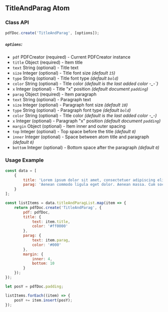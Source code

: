 TitleAndParag Atom
---

### Class API
```js
pdfDoc.create('TitleAndParag', [options]);
```
##### `options`:

 - `pdf` PDFCreator (required) - Current PDFCreator instance
 - `title` Object (required) - Item title
  - `text` String (optional) - Title text
  - `size` Integer (optional) - Title font size *(default `15`)*
  - `type` String (optional) - Title font type *(default `bold`)*
  - `color` String (optional) - Title color *(default is the last added color -_-`)*
  - `x` Integer (optional) - Title "x" position *(default document `padding`)*
 - `parag` Object (required) - Item paragraph
  - `text` String (optional) - Paragraph text
  - `size` Integer (optional) - Paragraph font size *(default `10`)*
  - `type` String (optional) - Paragraph font type *(default `bold`)*
  - `color` String (optional) - Title color *(default is the last added color -_-)*
  - `x` Integer (optional) - Paragraph "x" position *(default document `padding`)*
 - `margin` Object (optional) - Item inner and outer spacing
  - `top` Integer (optional) - Top space before the title *(default `0`)*
  - `inner` Integer (optional) - Space between atom title and paragraph *(default `0`)*
  - `bottom` Integer (optional) - Bottom space after the paragraph *(default `0`)*

### Usage Example
```js
const data = [
    {
        title: 'Lorem ipsum dolor sit amet, consectetuer adipiscing elit.',
        parag: 'Aenean commodo ligula eget dolor. Aenean massa. Cum sociis natoque penatibus et magnis dis parturient montes, nascetur ridiculus mus. Donec quam felis, ultricies nec, pellentesque eu, pretium quis, sem. Nulla consequat massa quis enim. Donec pede justo.'
    }
];

const listItems = data.titleAndParagList.map(item => {
    return pdfDoc.create('TitleAndParag', {
        pdf: pdfDoc,
        title: {
            text: item.title,
            color: '#ff0000'
        },
        parag: {
            text: item.parag,
            color: '#000'
        },
        margin: {
            inner: 4,
            bottom: 10
        }
    });
});

let posY = pdfDoc.padding;

listItems.forEach((item) => {
    posY += item.insert(posY);
});
```
